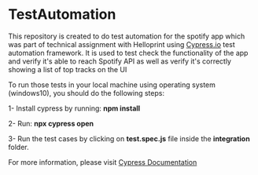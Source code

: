 
# TestAutomation
This repository is created to do test automation for the spotify app which was part of technical assignment with Helloprint using [Cypress.io](https://www.cypress.io/) test automation framework. It is used to test check the functionality of the app and verify it's able to reach Spotify API as well as verify it's correctly showing a list of top tracks on the UI


To run those tests in your local machine using operating system (windows10), you should do the following steps:



  1- Install cypress by running: **npm install**



  2- Run: **npx cypress open**



  3- Run the test cases by clicking on **test.spec.js** file inside the **integration** folder.

For more information, please visit [Cypress Documentation](https://docs.cypress.io/guides/getting-started/installing-cypress.html#Opening-Cypress)
